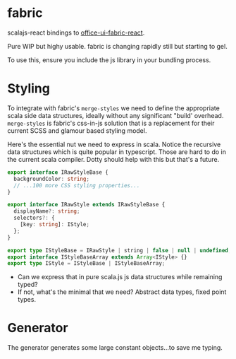 # fabric

scalajs-react bindings to [office-ui-fabric-react](https://github.com/OfficeDev/office-ui-fabric-react).

Pure WIP but highy usable. fabric is changing rapidly still but starting to gel.

To use this, ensure you include the js library in your bundling process.

# Styling

To integrate with fabric's `merge-styles` we need to define the appropriate
scala side data structures, ideally without any significant "build'
overhead. `merge-styles` is fabric's css-in-js solution that is a replacement
for their current SCSS and glamour based styling model.

Here's the essential nut we need to express in scala. Notice the recursive data
structures which is quite popular in typescript. Those are hard to do in the
current scala compiler. Dotty should help with this but that's a future.

```typescript
export interface IRawStyleBase {
  backgroundColor: string;
  // ...100 more CSS styling properties...
}

export interface IRawStyle extends IRawStyleBase {
  displayName?: string;
  selectors?: {
    [key: string]: IStyle;
  };
}

export type IStyleBase = IRawStyle | string | false | null | undefined;
export interface IStyleBaseArray extends Array<IStyle> {}
export type IStyle = IStyleBase | IStyleBaseArray;
```

- Can we express that in pure scala.js js data structures while remaining typed?
- If not, what's the minimal that we need? Abstract data types, fixed point types.

# Generator

The generator generates some large constant objects...to save me typing.
